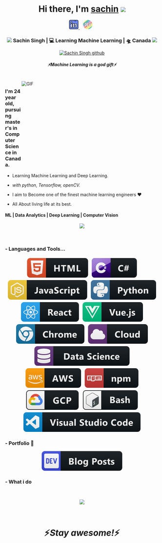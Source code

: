 <div align="center">
   <h1>Hi there, I'm <a href="https://sachinsingh.me">sachin</a> <img src="https://media.giphy.com/media/hvRJCLFzcasrR4ia7z/giphy.gif" width="25px"> </h1>
   
   
</div>

<p align='center'>
   <a href="https://www.linkedin.com/in/sachin-singh-ab0348173/"><img height="30" src="https://raw.githubusercontent.com/Sachinlu/Sachinlu/master/linkedin.png?raw=true">  </a>&nbsp;&nbsp;
  <a href="https://sachinsingh.me"><img height="30" src="https://raw.githubusercontent.com/Sachinlu/Sachinlu/master/devto.png?raw=true"></a>&nbsp;&nbsp;
 </p>


<div align="center">
<h3><img src="https://media.giphy.com/media/WUlplcMpOCEmTGBtBW/giphy.gif" width="30"> Sachin Singh | 💻 Learning Machine Learning | 🛸 Canada <img src="https://media.giphy.com/media/WUlplcMpOCEmTGBtBW/giphy.gif" width="30"></h3>
</div>


<p align="center">
   <a href="https://badges.pufler.dev/visits/sachinlu/sachinlu"> <img alt="Sachin Singh github" src="https://badges.pufler.dev/visits/sachinlu/sachinlu"> </a>
 </p>
 
 <h5 align="center">
   <i>⚡️Machine Learning is a god gift⚡️</i>
  </h5>
 
 
<br />
<img align="right" height="270px" width="450px" alt="GIF" src="https://media.giphy.com/media/PvwNfTzHUX9y7ICxiF/giphy.gif" />
<p align="center">
  <h3> I'm 24 year old, pursuing master's in Computer Science in Canada.</h3>
</p>

 - Learning Machine Learning and Deep Learning.
 
 - <i>with python, Tensorflow, openCV.</i>
    
 - I aim to Become one of the finest machine learning engineers :heart:
 
 - All About living life at its best.
 
 <p align="center">
  <h4> ML | Data Analytics | Deep Learning | Computer Vision </h4>
   </p>




<!--  -->

<p align="center" >
<a href="https://github.com/Sachinlu/github-readme-stats"> 
    <img  src="https://github-readme-stats.vercel.app/api?username=Sachinlu&&show_icons=true&theme=highcontrast"/>
  </a>

</p>

<br />

### - Languages and Tools...

<p align="center">
  <!-- For more icons please follow  https://github.com/MikeCodesDotNET/ColoredBadges -->
  <img src="https://raw.githubusercontent.com/Sachinlu/Sachinlu/master/svg/dev/languages/html.svg" alt="html" style="vertical-align:top; margin:4px">    
  <img src="https://raw.githubusercontent.com/Sachinlu/Sachinlu/master/svg/dev/languages/csharp.svg" alt="csharp" style="vertical-align:top; margin:4px">
  <img src="https://raw.githubusercontent.com/Sachinlu/Sachinlu/master/svg/dev/languages/js.svg" alt="js" style="vertical-align:top; margin:4px">
  <img src="https://raw.githubusercontent.com/Sachinlu/Sachinlu/master/svg/dev/languages/python.svg" alt="python" style="vertical-align:top; margin:4px">
  <img src="https://raw.githubusercontent.com/Sachinlu/Sachinlu/master/svg/dev/frameworks/react.svg" alt="react" style="vertical-align:top; margin:4px">
  <img src="https://raw.githubusercontent.com/Sachinlu/Sachinlu/master/svg/dev/frameworks/vue.svg" alt="vue" style="vertical-align:top; margin:4px">
  <img src="https://raw.githubusercontent.com/Sachinlu/Sachinlu/master/svg/dev/misc/chrome.svg" alt="chrome" style="vertical-align:top; margin:4px">
  <img src="https://raw.githubusercontent.com/Sachinlu/Sachinlu/master/svg/dev/misc/cloud.svg" alt="cloud" style="vertical-align:top; margin:4px">
  <img src="https://raw.githubusercontent.com/Sachinlu/Sachinlu/master/svg/dev/misc/datascience.svg" alt="datascience" style="vertical-align:top; margin:4px">
  <img src="https://raw.githubusercontent.com/Sachinlu/Sachinlu/master/svg/dev/services/aws.svg" alt="aws" style="vertical-align:top; margin:4px">
  <img src="https://raw.githubusercontent.com/Sachinlu/Sachinlu/master/svg/dev/services/npm.svg" alt="npm" style="vertical-align:top; margin:4px">
  <img src="https://raw.githubusercontent.com/Sachinlu/Sachinlu/master/svg/dev/services/gcp.svg" alt="gcp" style="vertical-align:top; margin:4px">
  <img src="https://raw.githubusercontent.com/Sachinlu/Sachinlu/master/svg/dev/tools/bash.svg" alt="bash" style="vertical-align:top; margin:4px">
  <img src="https://raw.githubusercontent.com/Sachinlu/Sachinlu/master/svg/dev/tools/visualstudio_code.svg" alt="vscode" style="vertical-align:top; margin:4px">
</p>

### - Portfolio 🌱

<p align="center">
  <a href="https://sachinsingh.me">
    <img src="https://raw.githubusercontent.com/Sachinlu/Sachinlu/master/svg/blogs/devto.svg"> 
  </a>
</p>


 ### - What i do

<br />

<p align="center">
   <img src="https://media.giphy.com/media/3oFzlVJAzNUDwvpcc0/giphy.gif" />
   </p>
   
   
<br />

<h1 align='center'>⚡️<i>Stay awesome!</i>⚡️</h1>
